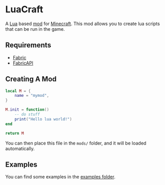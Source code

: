 # LuaCraft

A [Lua](https://www.lua.org/) based [mod](https://en.wikipedia.org/wiki/Mod_(computing))
for [Minecraft](https://minecraft.net/). This mod allows you to create lua scripts that can be run in the game.

## Requirements

- [Fabric](https://fabricmc.net/)
- [FabricAPI](https://fabricmc.net/wiki/fabricapi/)

## Creating A Mod

```lua
local M = {
    name = "mymod",
}

M.init = function()
    -- do stuff
    print("Hello lua world!")
end

return M
```

You can then place this file in the `mods/` folder, and it will be loaded automatically.

## Examples

You can find some examples in the [examples folder](examples).

